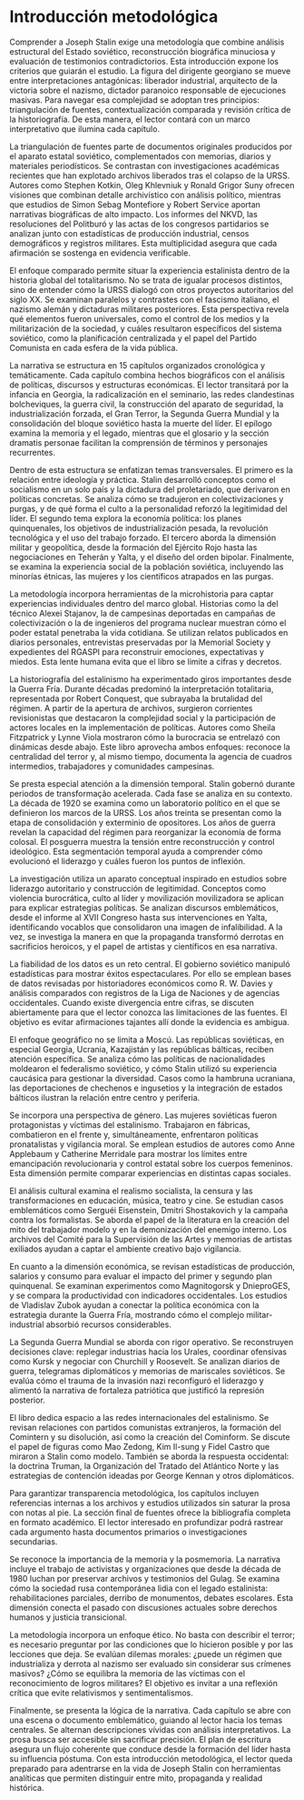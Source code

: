 # Introducción metodológica

Comprender a Joseph Stalin exige una metodología que combine análisis estructural del Estado soviético, reconstrucción biográfica minuciosa y evaluación de testimonios contradictorios. Esta introducción expone los criterios que guiarán el estudio. La figura del dirigente georgiano se mueve entre interpretaciones antagónicas: liberador industrial, arquitecto de la victoria sobre el nazismo, dictador paranoico responsable de ejecuciones masivas. Para navegar esa complejidad se adoptan tres principios: triangulación de fuentes, contextualización comparada y revisión crítica de la historiografía. De esta manera, el lector contará con un marco interpretativo que ilumina cada capítulo.

La triangulación de fuentes parte de documentos originales producidos por el aparato estatal soviético, complementados con memorias, diarios y materiales periodísticos. Se contrastan con investigaciones académicas recientes que han explotado archivos liberados tras el colapso de la URSS. Autores como Stephen Kotkin, Oleg Khlevniuk y Ronald Grigor Suny ofrecen visiones que combinan detalle archivístico con análisis político, mientras que estudios de Simon Sebag Montefiore y Robert Service aportan narrativas biográficas de alto impacto. Los informes del NKVD, las resoluciones del Politburó y las actas de los congresos partidarios se analizan junto con estadísticas de producción industrial, censos demográficos y registros militares. Esta multiplicidad asegura que cada afirmación se sostenga en evidencia verificable.

El enfoque comparado permite situar la experiencia estalinista dentro de la historia global del totalitarismo. No se trata de igualar procesos distintos, sino de entender cómo la URSS dialogó con otros proyectos autoritarios del siglo XX. Se examinan paralelos y contrastes con el fascismo italiano, el nazismo alemán y dictaduras militares posteriores. Esta perspectiva revela qué elementos fueron universales, como el control de los medios y la militarización de la sociedad, y cuáles resultaron específicos del sistema soviético, como la planificación centralizada y el papel del Partido Comunista en cada esfera de la vida pública.

La narrativa se estructura en 15 capítulos organizados cronológica y temáticamente. Cada capítulo combina hechos biográficos con el análisis de políticas, discursos y estructuras económicas. El lector transitará por la infancia en Georgia, la radicalización en el seminario, las redes clandestinas bolcheviques, la guerra civil, la construcción del aparato de seguridad, la industrialización forzada, el Gran Terror, la Segunda Guerra Mundial y la consolidación del bloque soviético hasta la muerte del líder. El epílogo examina la memoria y el legado, mientras que el glosario y la sección dramatis personae facilitan la comprensión de términos y personajes recurrentes.

Dentro de esta estructura se enfatizan temas transversales. El primero es la relación entre ideología y práctica. Stalin desarrolló conceptos como el socialismo en un solo país y la dictadura del proletariado, que derivaron en políticas concretas. Se analiza cómo se tradujeron en colectivizaciones y purgas, y de qué forma el culto a la personalidad reforzó la legitimidad del líder. El segundo tema explora la economía política: los planes quinquenales, los objetivos de industrialización pesada, la revolución tecnológica y el uso del trabajo forzado. El tercero aborda la dimensión militar y geopolítica, desde la formación del Ejército Rojo hasta las negociaciones en Teherán y Yalta, y el diseño del orden bipolar. Finalmente, se examina la experiencia social de la población soviética, incluyendo las minorías étnicas, las mujeres y los científicos atrapados en las purgas.

La metodología incorpora herramientas de la microhistoria para captar experiencias individuales dentro del marco global. Historias como la del técnico Alexei Stajanov, la de campesinas deportadas en campañas de colectivización o la de ingenieros del programa nuclear muestran cómo el poder estatal penetraba la vida cotidiana. Se utilizan relatos publicados en diarios personales, entrevistas preservadas por la Memorial Society y expedientes del RGASPI para reconstruir emociones, expectativas y miedos. Esta lente humana evita que el libro se limite a cifras y decretos.

La historiografía del estalinismo ha experimentado giros importantes desde la Guerra Fría. Durante décadas predominó la interpretación totalitaria, representada por Robert Conquest, que subrayaba la brutalidad del régimen. A partir de la apertura de archivos, surgieron corrientes revisionistas que destacaron la complejidad social y la participación de actores locales en la implementación de políticas. Autores como Sheila Fitzpatrick y Lynne Viola mostraron cómo la burocracia se entrelazó con dinámicas desde abajo. Este libro aprovecha ambos enfoques: reconoce la centralidad del terror y, al mismo tiempo, documenta la agencia de cuadros intermedios, trabajadores y comunidades campesinas.

Se presta especial atención a la dimensión temporal. Stalin gobernó durante periodos de transformação acelerada. Cada fase se analiza en su contexto. La década de 1920 se examina como un laboratorio político en el que se definieron los marcos de la URSS. Los años treinta se presentan como la etapa de consolidación y exterminio de opositores. Los años de guerra revelan la capacidad del régimen para reorganizar la economía de forma colosal. El posguerra muestra la tensión entre reconstrucción y control ideológico. Esta segmentación temporal ayuda a comprender cómo evolucionó el liderazgo y cuáles fueron los puntos de inflexión.

La investigación utiliza un aparato conceptual inspirado en estudios sobre liderazgo autoritario y construcción de legitimidad. Conceptos como violencia burocrática, culto al líder y movilización movilizadora se aplican para explicar estrategias políticas. Se analizan discursos emblemáticos, desde el informe al XVII Congreso hasta sus intervenciones en Yalta, identificando vocablos que consolidaron una imagen de infalibilidad. A la vez, se investiga la manera en que la propaganda transformó derrotas en sacrificios heroicos, y el papel de artistas y científicos en esa narrativa.

La fiabilidad de los datos es un reto central. El gobierno soviético manipuló estadísticas para mostrar éxitos espectaculares. Por ello se emplean bases de datos revisadas por historiadores económicos como R. W. Davies y análisis comparados con registros de la Liga de Naciones y de agencias occidentales. Cuando existe divergencia entre cifras, se discuten abiertamente para que el lector conozca las limitaciones de las fuentes. El objetivo es evitar afirmaciones tajantes allí donde la evidencia es ambigua.

El enfoque geográfico no se limita a Moscú. Las repúblicas soviéticas, en especial Georgia, Ucrania, Kazajistán y las repúblicas bálticas, reciben atención específica. Se analiza cómo las políticas de nacionalidades moldearon el federalismo soviético, y cómo Stalin utilizó su experiencia caucásica para gestionar la diversidad. Casos como la hambruna ucraniana, las deportaciones de chechenos e ingusetios y la integración de estados bálticos ilustran la relación entre centro y periferia.

Se incorpora una perspectiva de género. Las mujeres soviéticas fueron protagonistas y víctimas del estalinismo. Trabajaron en fábricas, combatieron en el frente y, simultáneamente, enfrentaron políticas pronatalistas y vigilancia moral. Se emplean estudios de autores como Anne Applebaum y Catherine Merridale para mostrar los límites entre emancipación revolucionaria y control estatal sobre los cuerpos femeninos. Esta dimensión permite comparar experiencias en distintas capas sociales.

El análisis cultural examina el realismo socialista, la censura y las transformaciones en educación, música, teatro y cine. Se estudian casos emblemáticos como Serguéi Eisenstein, Dmitri Shostakovich y la campaña contra los formalistas. Se aborda el papel de la literatura en la creación del mito del trabajador modelo y en la demonización del enemigo interno. Los archivos del Comité para la Supervisión de las Artes y memorias de artistas exiliados ayudan a captar el ambiente creativo bajo vigilancia.

En cuanto a la dimensión económica, se revisan estadísticas de producción, salarios y consumo para evaluar el impacto del primer y segundo plan quinquenal. Se examinan experimentos como Magnitogorsk y DnieproGES, y se compara la productividad con indicadores occidentales. Los estudios de Vladislav Zubok ayudan a conectar la política económica con la estrategia durante la Guerra Fría, mostrando cómo el complejo militar-industrial absorbió recursos considerables.

La Segunda Guerra Mundial se aborda con rigor operativo. Se reconstruyen decisiones clave: replegar industrias hacia los Urales, coordinar ofensivas como Kursk y negociar con Churchill y Roosevelt. Se analizan diarios de guerra, telegramas diplomáticos y memorias de mariscales soviéticos. Se evalúa cómo el trauma de la invasión nazi reconfiguró el liderazgo y alimentó la narrativa de fortaleza patriótica que justificó la represión posterior.

El libro dedica espacio a las redes internacionales del estalinismo. Se revisan relaciones con partidos comunistas extranjeros, la formación del Comintern y su disolución, así como la creación del Cominform. Se discute el papel de figuras como Mao Zedong, Kim Il-sung y Fidel Castro que miraron a Stalin como modelo. También se aborda la respuesta occidental: la doctrina Truman, la Organización del Tratado del Atlántico Norte y las estrategias de contención ideadas por George Kennan y otros diplomáticos.

Para garantizar transparencia metodológica, los capítulos incluyen referencias internas a los archivos y estudios utilizados sin saturar la prosa con notas al pie. La sección final de fuentes ofrece la bibliografía completa en formato académico. El lector interesado en profundizar podrá rastrear cada argumento hasta documentos primarios o investigaciones secundarias.

Se reconoce la importancia de la memoria y la posmemoria. La narrativa incluye el trabajo de activistas y organizaciones que desde la década de 1980 luchan por preservar archivos y testimonios del Gulag. Se examina cómo la sociedad rusa contemporánea lidia con el legado estalinista: rehabilitaciones parciales, derribo de monumentos, debates escolares. Esta dimensión conecta el pasado con discusiones actuales sobre derechos humanos y justicia transicional.

La metodología incorpora un enfoque ético. No basta con describir el terror; es necesario preguntar por las condiciones que lo hicieron posible y por las lecciones que deja. Se evalúan dilemas morales: ¿puede un régimen que industrializa y derrota al nazismo ser evaluado sin considerar sus crímenes masivos? ¿Cómo se equilibra la memoria de las víctimas con el reconocimiento de logros militares? El objetivo es invitar a una reflexión crítica que evite relativismos y sentimentalismos.

Finalmente, se presenta la lógica de la narrativa. Cada capítulo se abre con una escena o documento emblemático, guiando al lector hacia los temas centrales. Se alternan descripciones vívidas con análisis interpretativos. La prosa busca ser accesible sin sacrificar precisión. El plan de escritura asegura un flujo coherente que conduce desde la formación del líder hasta su influencia póstuma. Con esta introducción metodológica, el lector queda preparado para adentrarse en la vida de Joseph Stalin con herramientas analíticas que permiten distinguir entre mito, propaganda y realidad histórica.
